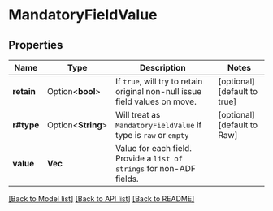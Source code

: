 # MandatoryFieldValue

## Properties

Name | Type | Description | Notes
------------ | ------------- | ------------- | -------------
**retain** | Option<**bool**> | If `true`, will try to retain original non-null issue field values on move. | [optional][default to true]
**r#type** | Option<**String**> | Will treat as `MandatoryFieldValue` if type is `raw` or `empty` | [optional][default to Raw]
**value** | **Vec<String>** | Value for each field. Provide a `list of strings` for non-ADF fields. | 

[[Back to Model list]](../README.md#documentation-for-models) [[Back to API list]](../README.md#documentation-for-api-endpoints) [[Back to README]](../README.md)


